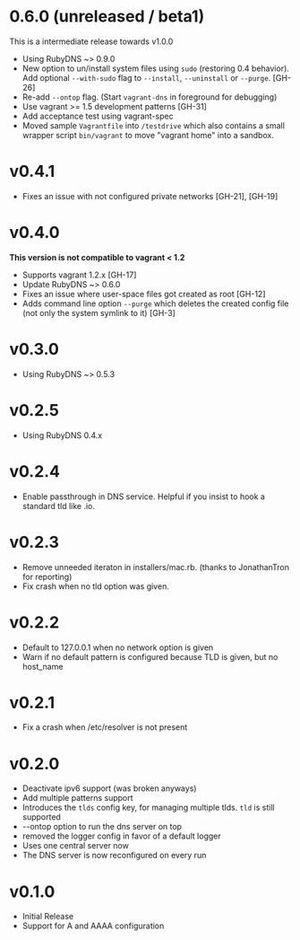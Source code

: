 # 0.6.0 (unreleased / beta1)

This is a intermediate release towards v1.0.0

* Using RubyDNS ~> 0.9.0
* New option to un/install system files using `sudo` (restoring 0.4 behavior). Add optional `--with-sudo` flag to  `--install`, `--uninstall` or `--purge`. [GH-26]
* Re-add `--ontop` flag. (Start `vagrant-dns` in foreground for debugging)
* Use vagrant >= 1.5 development patterns [GH-31]
* Add acceptance test using vagrant-spec
* Moved sample `Vagrantfile` into `/testdrive` which also contains a small wrapper script `bin/vagrant` to move "vagrant home" into a sandbox.

# v0.4.1

* Fixes an issue with not configured private networks [GH-21], [GH-19]

# v0.4.0

**This version is not compatible to vagrant < 1.2**

* Supports vagrant 1.2.x [GH-17]
* Update RubyDNS ~> 0.6.0
* Fixes an issue where user-space files got created as root [GH-12]
* Adds command line option `--purge` which deletes the created config file (not only the system symlink to it) [GH-3]

# v0.3.0

* Using RubyDNS ~> 0.5.3

# v0.2.5

* Using RubyDNS 0.4.x

# v0.2.4

* Enable passthrough in DNS service. Helpful if you insist to hook a standard tld like .io.

# v0.2.3

* Remove unneeded iteraton in installers/mac.rb. (thanks to JonathanTron for reporting)
* Fix crash when no tld option was given.

# v0.2.2

* Default to 127.0.0.1 when no network option is given
* Warn if no default pattern is configured because TLD is given, but no host_name

# v0.2.1

* Fix a crash when /etc/resolver is not present

# v0.2.0

* Deactivate ipv6 support (was broken anyways)
* Add multiple patterns support
* Introduces the `tlds` config key, for managing multiple tlds. `tld` is still supported
* --ontop option to run the dns server on top
* removed the logger config in favor of a default logger
* Uses one central server now
* The DNS server is now reconfigured on every run

# v0.1.0

* Initial Release
* Support for A and AAAA configuration
